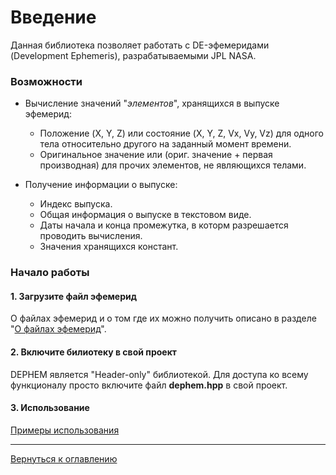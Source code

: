 # Введение
Данная библиотека позволяет работать с DE-эфемеридами (Development Ephemeris), разрабатываемыми JPL NASA.  

### Возможности
- Вычисление значений "_элементов_", хранящихся в выпуске эфемерид:
	- Положение (X, Y, Z) или состояние (X, Y, Z, Vx, Vy, Vz) для одного тела относительно другого на заданный момент времени.
	- Оригинальное значение или (ориг. значение + первая производная) для прочих элементов, не являющихся телами.  
	
- Получение информации о выпуске:
	- Индекс выпуска.
	- Общая информация о выпуске в текстовом виде.
	- Даты начала и конца промежутка, в которм разрешается проводить вычисления.
	- Значения хранящихся констант.

### Начало работы

#### 1. Загрузите файл эфемерид
О файлах эфемерид и о том где их можно получить описано в разделе "[О файлах эфемерид](about-ephemeris-files.md)".  

#### 2. Включите билиотеку в свой проект
DEPHEM является "Header-only" библиотекой. Для доступа ко всему функционалу просто включите файл **dephem.hpp** в свой проект.

#### 3. Использование
[Примеры использования](usage-examples.md)

---
[Вернуться к оглавлению](index.md)